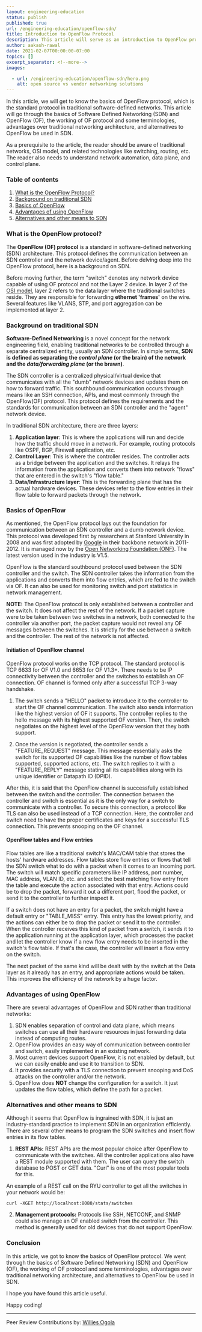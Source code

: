 ```yaml
---
layout: engineering-education
status: publish
published: true
url: /engineering-education/openflow-sdn/
title: Introduction to OpenFlow Protocol   
description: This article will serve as an introduction to OpenFlow protocol. The OpenFlow (OF) protocol is a standard in software-defined networking (SDN) architecture. This protocol defines the communication between an SDN controller and the network device/agent.
author: aakash-rawal
date: 2021-02-07T00:00:00-07:00
topics: []
excerpt_separator: <!--more-->
images:

  - url: /engineering-education/openflow-sdn/hero.png
    alt: open source vs vendor networking solutions
---
```

In this article, we will get to know the basics of OpenFlow protocol, which is the standard protocol in traditional software-defined networks. This article will go through the basics of Software Defined Networking (SDN) and OpenFlow (OF), the working of OF protocol and some terminologies, advantages over traditional networking architecture, and alternatives to OpenFlow be used in SDN.  
<!--more-->
As a prerequisite to the article, the reader should be aware of traditional networks, OSI model, and related technologies like switching, routing, etc. The reader also needs to understand network automation, data plane, and control plane. 

### Table of contents
1. [What is the OpenFlow Protocol?](#what-is-the-openflow-protocol)
2. [Background on traditional SDN](#background-on-traditional-sdn)
3. [Basics of OpenFlow](#basics-of-openflow)
4. [Advantages of using OpenFlow](#advantages-of-using-openflow)
5. [Alternatives and other means to SDN](#alternatives-and-other-means-to-sdn)

### What is the OpenFlow protocol? 
The **OpenFlow (OF) protocol** is a standard in software-defined networking (SDN) architecture. This protocol defines the communication between an SDN controller and the network device/agent. Before delving deep into the OpenFlow protocol, here is a background on SDN.

Before moving further, the term "switch" denotes any network device capable of using OF protocol and not the Layer 2 device. In layer 2 of the [OSI model](https://en.wikipedia.org/wiki/OSI_model), layer 2 refers to the data layer where the traditional switches reside. They are responsible for forwarding **ethernet 'frames'** on the wire. Several features like VLANS, STP, and port aggregation can be implemented at layer 2. 

### Background on traditional SDN
**Software-Defined Networking** is a novel concept for the network engineering field, enabling traditional networks to be controlled through a separate centralized entity, usually an SDN controller. In simple terms, **SDN is defined as separating the *control plane* (or the brain) of the network and the *data/forwarding plane* (or the brawn)**.

The SDN controller is a centralized physical/virtual device that communicates with all the "dumb" network devices and updates them on how to forward traffic. This southbound communication occurs through means like an SSH connection, APIs, and most commonly through the OpenFlow(OF) protocol. This protocol defines the requirements and the standards for communication between an SDN controller and the "agent" network device.

In traditional SDN architecture, there are three layers:
1. **Application layer**: This is where the applications will run and decide how the traffic should move in a network. For example, routing protocols like OSPF, BGP, Firewall application, etc. 
2. **Control Layer**: This is where the controller resides. The controller acts as a bridge between the application and the switches. It relays the information from the application and converts them into network "flows" that are entered in the switch's "flow table." 
3. **Data/Infrastructure layer**: This is the forwarding plane that has the actual hardware devices. These devices refer to the flow entries in their flow table to forward packets through the network. 

### Basics of OpenFlow
As mentioned, the OpenFlow protocol lays out the foundation for communication between an SDN controller and a dumb network device. This protocol was developed first by researchers at Stanford University in 2008 and was first adopted by [Google](https://static.googleusercontent.com/media/research.google.com/en//pubs/archive/42948.pdf) in their backbone network in 2011-2012. It is managed now by the [Open Networking Foundation (ONF)](https://opennetworking.org/sdn-definition/). The latest version used in the industry is V1.5. 

OpenFlow is the standard southbound protocol used between the SDN controller and the switch. The SDN controller takes the information from the applications and converts them into flow entries, which are fed to the switch via OF. It can also be used for monitoring switch and port statistics in network management.

**NOTE:** The OpenFlow protocol is only established between a controller and the switch. It does not affect the rest of the network. If a packet capture were to be taken between two switches in a network, both connected to the controller via another port, the packet capture would not reveal any OF messages between the switches. It is strictly for the use between a switch and the controller. The rest of the network is not affected.

#### Initiation of OpenFlow channel 
OpenFlow protocol works on the TCP protocol. The standard protocol is TCP 6633 for OF V1.0 and 6653 for OF V1.3+. There needs to be IP connectivity between the controller and the switches to establish an OF connection. OF channel is formed only after a successful TCP 3-way handshake. 

1. The switch sends a "HELLO" packet to introduce it to the controller to start the OF channel communication. The switch also sends information like the highest version of OF it supports. The controller replies to the hello message with its highest supported OF version. Then, the switch negotiates on the highest level of the OpenFlow version that they both support.

2. Once the version is negotiated, the controller sends a "FEATURE_REQUEST" message. This message essentially asks the switch for its supported OF capabilities like the number of flow tables supported, supported actions, etc. The switch replies to it with a "FEATURE_REPLY" message stating all its capabilities along with its unique identifier or Datapath ID (DPID).

After this, it is said that the OpenFlow channel is successfully established between the switch and the controller. The connection between the controller and switch is essential as it is the only way for a switch to communicate with a controller. To secure this connection, a protocol like TLS can also be used instead of a TCP connection. Here, the controller and switch need to have the proper certificates and keys for a successful TLS connection. This prevents snooping on the OF channel.

#### OpenFlow tables and Flow entries
Flow tables are like a traditional switch's MAC/CAM table that stores the hosts' hardware addresses. Flow tables store flow entries or flows that tell the SDN switch what to do with a packet when it comes to an incoming port. The switch will match specific parameters like IP address, port number, MAC address, VLAN ID, etc. and select the best matching flow entry from the table and execute the action associated with that entry. Actions could be to drop the packet, forward it out a different port, flood the packet, or send it to the controller to further inspect it.

If a switch does not have an entry for a packet, the switch might have a default entry or "TABLE_MISS" entry. This entry has the lowest priority, and the actions can either be to drop the packet or send it to the controller. When the controller receives this kind of packet from a switch, it sends it to the application running at the application layer, which processes the packet and let the controller know if a new flow entry needs to be inserted in the switch's flow table. If that's the case, the controller will insert a flow entry on the switch.

The next packet of the same kind will be dealt with by the switch at the Data layer as it already has an entry, and appropriate actions would be taken. This improves the efficiency of the network by a huge factor.

### Advantages of using OpenFlow
There are several advantages of OpenFlow and SDN rather than traditional networks:
1. SDN enables separation of control and data plane, which means switches can use all their hardware resources in just forwarding data instead of computing routes. 
2. OpenFlow provides an easy way of communication between controller and switch, easily implemented in an existing network. 
3. Most current devices support OpenFlow, it is not enabled by default, but we can easily enable and use it to transition to SDN. 
4. It provides security with a TLS connection to prevent snooping and DoS attacks on the controller and/or the network. 
5. OpenFlow does **NOT** change the configuration for a switch. It just updates the flow tables, which define the path for a packet.

### Alternatives and other means to SDN 
Although it seems that OpenFlow is ingrained with SDN, it is just an industry-standard practice to implement SDN in an organization efficiently. There are several other means to program the SDN switches and insert flow entries in its flow tables.

1. **REST APIs:** REST APIs are the most popular choice after OpenFlow to communicate with the switches. All the controller applications also have a REST module supported with them. The user can query the switch database to POST or GET data. "Curl" is one of the most popular tools for this. 

An example of a REST call on the RYU controller to get all the switches in your network would be:

`curl -XGET http://localhost:8080/stats/switches`

2. **Management protocols:** Protocols like SSH, NETCONF, and SNMP could also manage an OF enabled switch from the controller. This method is generally used for old devices that do not support OpenFlow.

### Conclusion
In this article, we got to know the basics of OpenFlow protocol. We went through the basics of Software Defined Networking (SDN) and OpenFlow (OF), the working of OF protocol and some terminologies, advantages over traditional networking architecture, and alternatives to OpenFlow be used in SDN.  

I hope you have found this article useful. 

Happy coding!

---
Peer Review Contributions by: [Willies Ogola](/engineering-education/authors/willies-ogola/)

